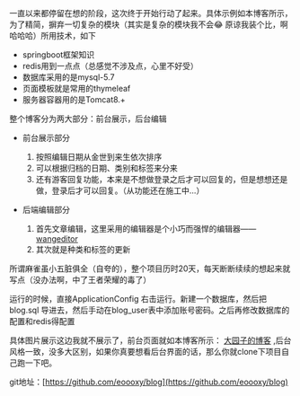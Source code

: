 一直以来都停留在想的阶段，这次终于开始行动了起来。具体示例如本博客所示，为了精简，摒弃一切复杂的模块（其实是复杂的模块我不会😂 原谅我装个比，啊哈哈哈）所用技术，如下
 

 * springboot框架知识
 * redis用到一点点（总感觉不涉及点，心里不好受）
 * 数据库采用的是mysql-5.7
 * 页面模板就是常用的thymeleaf
 * 服务器容器用的是Tomcat8.+

 整个博客分为两大部分：前台展示，后台编辑
 
 * 前台展示部分
 	1. 按照编辑日期从金世到来生依次排序
 	2. 可以根据归档的日期、类别和标签来分来
 	3. 还有游客回复功能，本来是不想做登录之后才可以回复的，但是想想还是做，登录后才可以回复。（从功能还在施工中…） 
 	
 * 后端编辑部分
 	1. 首先文章编辑，这里采用的编辑器是个小巧而强悍的编辑器——[wangeditor](https://github.com/wangfupeng1988/wangEditor)
 	2. 其次就是种类和标签的更新

 所谓麻雀虽小五脏俱全（自夸的），整个项目历时20天，每天断断续续的想起来就写点（没办法啊，中了王者荣耀的毒了）
 
 运行的时候，直接ApplicationConfig 右击运行。新建一个数据库，然后把blog.sql 导进去，然后手动在blog_user表中添加账号密码。之后再修改数据库的配置和redis得配置
 
 具体图片展示这边我就不展示了，前台页面就如本博客所示：
 [大园子的博客](http://doliao.com/)	,后台风格一致，没多大区别，如果你真要想看后台界面的话，那么你就clone下项目自己跑一下吧。

git地址：[https://github.com/eoooxy/blog](https://github.com/eoooxy/blog)
 
 
